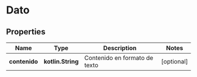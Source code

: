 
# Dato

## Properties
Name | Type | Description | Notes
------------ | ------------- | ------------- | -------------
**contenido** | **kotlin.String** | Contenido en formato de texto |  [optional]



